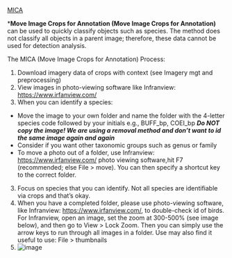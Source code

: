 
[MICA](https://github.com/user-attachments/assets/986b0d1c-3bf5-425c-8726-9b27cebe1457)


***Move
Image
Crops for
Annotation 
(Move Image Crops for Annotation)** can be used to quickly classify objects such as species. The method does not classify all objects in a parent image; therefore, these data cannot be used for detection analysis.

The MICA (Move Image Crops for Annotation) Process:
1) Download imagery data of crops with context (see Imagery mgt and preprocessing)
2) View images in photo-viewing software like Infranview: https://www.irfanview.com/
3) When you can identify a species:
- Move the image to your own folder and name the folder with the 4-letter species code followed by your initials
e.g., BUFF_bp, COEI_bp
*****Do NOT copy the image! We are using a removal method and don’t want to id the same image again and again*****
- Consider if you want other taxonomic groups such as genus or family
- To move a photo out of a folder, use Infranview: https://www.irfanview.com/ photo viewing software,hit F7 (recommended; else File > move).  You can then specify a shortcut key to the correct folder.
3) Focus on species that you can identify. Not all species are identifiable via crops and that’s okay.
4) When you have a completed folder, please use photo-viewing software, like Infranview: https://www.irfanview.com/, to double-check id of birds. For Infranview, open an image, set the zoom at 300-500% (see image below), and then go to View > Lock Zoom. Then you can simply use the arrow keys to run through all images in a folder. Use may also find it useful to use: File > thumbnails
5) ![image](https://github.com/user-attachments/assets/069fe1a9-0eb7-4e70-82e0-68c04c4db750)
